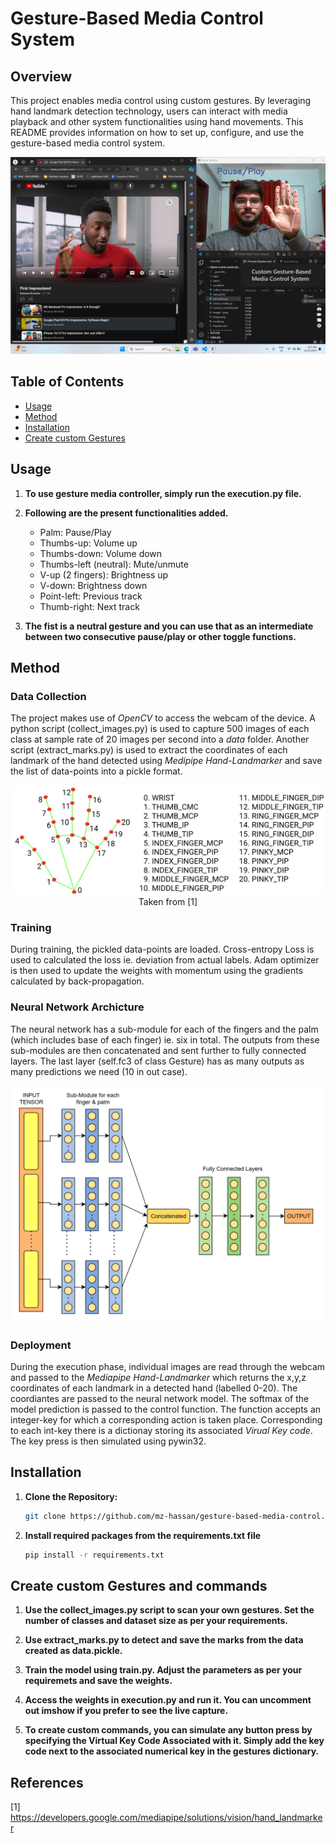# Gesture-Based Media Control System

## Overview

This project enables media control using custom gestures. By leveraging hand landmark detection technology, users can interact with media playback and other system functionalities using hand movements. This README provides information on how to set up, configure, and use the gesture-based media control system.

<div style="text-align: center;">
  <img src="image-2.png" alt="Hand Landmarks" width="550"/>
</div>

## Table of Contents

- [Usage](#usage)
- [Method](#method)
- [Installation](#installation)
- [Create custom Gestures](#create-custom-gestures-and-commands)

## Usage

1. **To use gesture media controller, simply run the execution.py file.**

2. **Following are the present functionalities added.**
    - Palm: Pause/Play
    - Thumbs-up: Volume up
    - Thumbs-down: Volume down
    - Thumbs-left (neutral): Mute/unmute
    - V-up (2 fingers): Brightness up
    - V-down: Brightness down
    - Point-left: Previous track
    - Thumb-right: Next track

3. **The fist is a neutral gesture and you can use that as an intermediate between two consecutive pause/play or other toggle functions.**

## Method

### Data Collection

The project makes use of *OpenCV* to access the webcam of the device. A python script (collect_images.py) is used to capture 500 images of each class at sample rate of 20 images per second into a *data* folder. Another script (extract_marks.py) is used to extract the coordinates of each landmark of the hand detected using *Medipipe Hand-Landmarker* and save the list of data-points into a pickle format.

<div style="text-align: center;">
  <img src="image.png" alt="Hand Landmarks" width="550"/>
</div>

<div style="text-align: center;"> Taken from [1] </div>

### Training

During training, the pickled data-points are loaded. Cross-entropy Loss is used to calculated the loss ie. deviation from actual labels. Adam optimizer is then used to update the weights with momentum using the gradients calculated by back-propagation.

### Neural Network Archicture

The neural network has a sub-module for each of the fingers and the palm (which includes base of each finger) ie. six in total. The outputs from these sub-modules are then concatenated and sent further to fully connected layers. The last layer (self.fc3 of class Gesture) has as many outputs as many predictions we need (10 in out case).

<div style="text-align: center;">
  <img src="image-1.png" alt="Hand Landmarks" width="600"/>
</div>


### Deployment

During the execution phase, individual images are read through the webcam and passed to the *Mediapipe Hand-Landmarker* which returns the x,y,z coordinates of each landmark in a detected hand (labelled 0-20). The coordiantes are passed to the neural network model. The softmax of the model prediction is passed to the control function. The function accepts an integer-key for which a corresponding action is taken place. Corresponding to each int-key there is a dictionay storing its associated *Virual Key code*. The key press is then simulated using pywin32. 

## Installation

1. **Clone the Repository:**
   ```bash
   git clone https://github.com/mz-hassan/gesture-based-media-control.git

2. **Install required packages from the requirements.txt file**
   ```bash
   pip install -r requirements.txt

## Create custom Gestures and commands

1. **Use the collect_images.py script to scan your own gestures. Set the number of classes and dataset size as per your requirements.**

2. **Use extract_marks.py to detect and save the marks from the data created as data.pickle.**

3. **Train the model using train.py. Adjust the parameters as per your requiremets and save the weights.**

4. **Access the weights in execution.py and run it. You can uncomment out imshow if you prefer to see the live capture.**

5. **To create custom commands, you can simulate any button press by specifying the Virtual Key Code Associated with it. Simply add the key code next to the associated numerical key in the gestures dictionary.**

## References

[1] https://developers.google.com/mediapipe/solutions/vision/hand_landmarker
